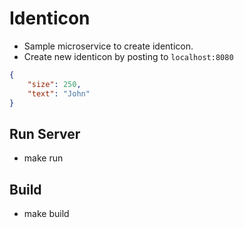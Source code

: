 # Identicon
- Sample microservice to create identicon.
- Create new identicon by posting to `localhost:8080`
```json
{
    "size": 250,
    "text": "John"
}
```

## Run Server
- make run

## Build
- make build
